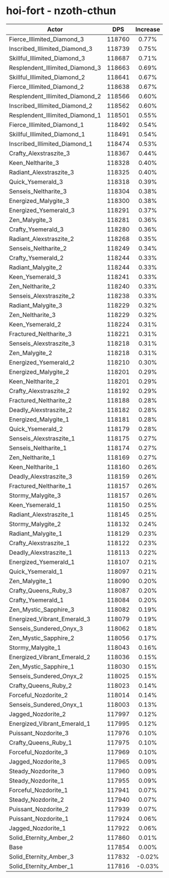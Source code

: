 # hoi-fort - nzoth-cthun
| Actor | DPS | Increase |
|---|:---:|:---:|
|Fierce_Illimited_Diamond_3|118760|0.77%|
|Inscribed_Illimited_Diamond_3|118739|0.75%|
|Skillful_Illimited_Diamond_3|118687|0.71%|
|Resplendent_Illimited_Diamond_3|118663|0.69%|
|Skillful_Illimited_Diamond_2|118641|0.67%|
|Fierce_Illimited_Diamond_2|118638|0.67%|
|Resplendent_Illimited_Diamond_2|118566|0.60%|
|Inscribed_Illimited_Diamond_2|118562|0.60%|
|Resplendent_Illimited_Diamond_1|118501|0.55%|
|Fierce_Illimited_Diamond_1|118492|0.54%|
|Skillful_Illimited_Diamond_1|118491|0.54%|
|Inscribed_Illimited_Diamond_1|118474|0.53%|
|Crafty_Alexstraszite_3|118367|0.44%|
|Keen_Neltharite_3|118328|0.40%|
|Radiant_Alexstraszite_3|118325|0.40%|
|Quick_Ysemerald_3|118318|0.39%|
|Senseis_Neltharite_3|118304|0.38%|
|Energized_Malygite_3|118300|0.38%|
|Energized_Ysemerald_3|118291|0.37%|
|Zen_Malygite_3|118281|0.36%|
|Crafty_Ysemerald_3|118280|0.36%|
|Radiant_Alexstraszite_2|118268|0.35%|
|Senseis_Neltharite_2|118249|0.34%|
|Crafty_Ysemerald_2|118244|0.33%|
|Radiant_Malygite_2|118244|0.33%|
|Keen_Ysemerald_3|118241|0.33%|
|Zen_Neltharite_2|118240|0.33%|
|Senseis_Alexstraszite_2|118238|0.33%|
|Radiant_Malygite_3|118229|0.32%|
|Zen_Neltharite_3|118229|0.32%|
|Keen_Ysemerald_2|118224|0.31%|
|Fractured_Neltharite_3|118221|0.31%|
|Senseis_Alexstraszite_3|118218|0.31%|
|Zen_Malygite_2|118218|0.31%|
|Energized_Ysemerald_2|118210|0.30%|
|Energized_Malygite_2|118201|0.29%|
|Keen_Neltharite_2|118201|0.29%|
|Crafty_Alexstraszite_2|118192|0.29%|
|Fractured_Neltharite_2|118188|0.28%|
|Deadly_Alexstraszite_2|118182|0.28%|
|Energized_Malygite_1|118181|0.28%|
|Quick_Ysemerald_2|118179|0.28%|
|Senseis_Alexstraszite_1|118175|0.27%|
|Senseis_Neltharite_1|118174|0.27%|
|Zen_Neltharite_1|118169|0.27%|
|Keen_Neltharite_1|118160|0.26%|
|Deadly_Alexstraszite_3|118159|0.26%|
|Fractured_Neltharite_1|118157|0.26%|
|Stormy_Malygite_3|118157|0.26%|
|Keen_Ysemerald_1|118150|0.25%|
|Radiant_Alexstraszite_1|118145|0.25%|
|Stormy_Malygite_2|118132|0.24%|
|Radiant_Malygite_1|118129|0.23%|
|Crafty_Alexstraszite_1|118122|0.23%|
|Deadly_Alexstraszite_1|118113|0.22%|
|Energized_Ysemerald_1|118107|0.21%|
|Quick_Ysemerald_1|118097|0.21%|
|Zen_Malygite_1|118090|0.20%|
|Crafty_Queens_Ruby_3|118087|0.20%|
|Crafty_Ysemerald_1|118084|0.20%|
|Zen_Mystic_Sapphire_3|118082|0.19%|
|Energized_Vibrant_Emerald_3|118079|0.19%|
|Senseis_Sundered_Onyx_3|118062|0.18%|
|Zen_Mystic_Sapphire_2|118056|0.17%|
|Stormy_Malygite_1|118043|0.16%|
|Energized_Vibrant_Emerald_2|118036|0.15%|
|Zen_Mystic_Sapphire_1|118030|0.15%|
|Senseis_Sundered_Onyx_2|118025|0.15%|
|Crafty_Queens_Ruby_2|118023|0.14%|
|Forceful_Nozdorite_2|118014|0.14%|
|Senseis_Sundered_Onyx_1|118003|0.13%|
|Jagged_Nozdorite_2|117997|0.12%|
|Energized_Vibrant_Emerald_1|117995|0.12%|
|Puissant_Nozdorite_3|117976|0.10%|
|Crafty_Queens_Ruby_1|117975|0.10%|
|Forceful_Nozdorite_3|117969|0.10%|
|Jagged_Nozdorite_3|117965|0.09%|
|Steady_Nozdorite_3|117960|0.09%|
|Steady_Nozdorite_1|117955|0.09%|
|Forceful_Nozdorite_1|117941|0.07%|
|Steady_Nozdorite_2|117940|0.07%|
|Puissant_Nozdorite_2|117939|0.07%|
|Puissant_Nozdorite_1|117924|0.06%|
|Jagged_Nozdorite_1|117922|0.06%|
|Solid_Eternity_Amber_2|117860|0.01%|
|Base|117854|0.00%|
|Solid_Eternity_Amber_3|117832|-0.02%|
|Solid_Eternity_Amber_1|117816|-0.03%|
